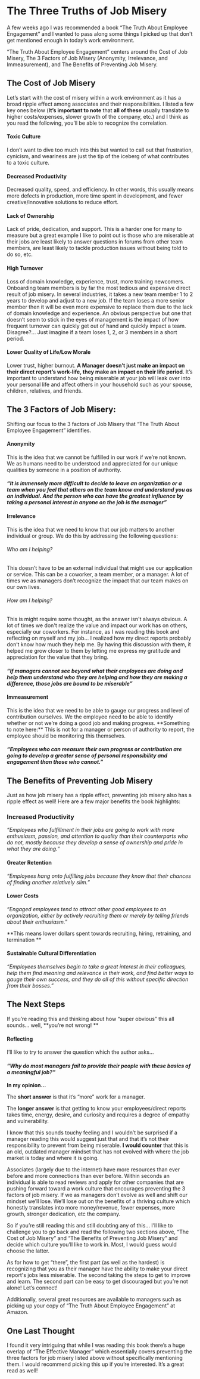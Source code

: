 # The Three Truths of Job Misery
<p>
A few weeks ago I was recommended a book “The Truth About Employee Engagement” and I wanted to pass along some things I picked up that don't get mentioned enough in today’s work environment.
</p>

<p>
“The Truth About Employee Engagement” centers around the Cost of Job Misery, The 3 Factors of Job Misery (Anonymity, Irrelevance, and Immeasurement), and The Benefits of Preventing Job Misery.
<p>

## The Cost of Job Misery
<p>
Let’s start with the cost of misery within a work environment as it has a broad ripple effect among associates and their responsibilities. I listed a few key ones below (<strong>It’s important to note</strong> that <strong>all of these</strong> usually translate to higher costs/expenses, slower growth of the company, etc.) and I think as you read the following, you’ll be able to recognize the correlation.
</p>


#### Toxic Culture
<p>
I don’t want to dive too much into this but wanted to call out that frustration, cynicism, and weariness are just the tip of the iceberg of what contributes to a toxic culture.
</p>

#### Decreased Productivity
<p>
Decreased quality, speed, and efficiency. In other words, this usually means more defects in production, more time spent in development, and fewer creative/innovative solutions to reduce effort.
</p>

#### Lack of Ownership
<p>
Lack of pride, dedication, and support. This is a harder one for many to measure but a great example I like to point out is those who are miserable at their jobs are least likely to answer questions in forums from other team members, are least likely to tackle production issues without being told to do so, etc. 
</p>

#### High Turnover
<p>
Loss of domain knowledge, experience, trust, more training newcomers. Onboarding team members is by far the most tedious and expensive direct result of job misery. In several industries, it takes a new team member 1 to 2 years to develop and adjust to a new job. If the team loses a more senior member then it will be even more expensive to replace them due to the lack of domain knowledge and experience. An obvious perspective but one that doesn’t seem to stick in the eyes of management is the impact of how frequent turnover can quickly get out of hand and quickly impact a team. Disagree?... Just imagine if a team loses 1, 2, or 3 members in a short period. 
</p>

#### Lower Quality of Life/Low Morale
<p>
Lower trust, higher burnout. <strong>A Manager doesn’t just make an impact on their direct report’s work-life, they make an impact on their life period</strong>. It’s important to understand how being miserable at your job will leak over into your personal life and affect others in your household such as your spouse, children, relatives, and friends. 
</p>

## The 3 Factors of Job Misery:
<p>
Shifting our focus to the 3 factors of Job Misery that “The Truth About Employee Engagement” identifies.
</p>

#### Anonymity
<p>
This is the idea that we cannot be fulfilled in our work if we’re not known. We as humans need to be understood and appreciated for our unique qualities by someone in a position of authority. 
</p>

#### *“It is immensely more difficult to decide to leave an organization or a team when you feel that others on the team know and understand you as an individual. And the person who can have the greatest influence by taking a personal interest in anyone on the job is the manager”*

#### Irrelevance
<p>
This is the idea that we need to know that our job matters to another individual or group. We do this by addressing the following questions:
</p>

###### Who am I helping?
<p>
This doesn’t have to be an external individual that might use our application or service. This can be a coworker, a team member, or a manager. A lot of times we as managers don’t recognize the impact that our team makes on our own lives.
</p>

###### How am I helping?
<p>
This is might require some thought, as the answer isn't always obvious. A lot of times we don't realize the value and impact our work has on others, especially our coworkers. For instance, as I was reading this book and reflecting on myself and my job… I realized how my direct reports probably don’t know how much they help me. By having this discussion with them, it helped me grow closer to them by letting me express my gratitude and appreciation for the value that they bring. 
</p>

#### *“If managers cannot see beyond what their employees are doing and help them understand who they are helping and how they are making a difference, those jobs are bound to be miserable”*


#### Immeasurement
<p>
This is the idea that we need to be able to gauge our progress and level of contribution ourselves. We the employee need to be able to identify whether or not we’re doing a good job and making progress. **Something to note here:** This is not for a manager or person of authority to report, the employee should be monitoring this themselves. 
</p>

#### *“Employees who can measure their own progress or contribution are going to develop a greater sense of personal responsibility and engagement than those who cannot.”*

## The Benefits of Preventing Job Misery
<p>
Just as how job misery has a ripple effect, preventing job misery also has a ripple effect as well! Here are a few major benefits the book highlights:
</p>

### Increased Productivity

*“Employees who fulfillment in their jobs are going to work with more enthusiasm, passion, and attention to quality than their counterparts who do not, mostly because they develop a sense of ownership and pride in what they are doing.”*

#### Greater Retention

*“Employees hang onto fulfilling jobs because they know that their chances of finding another relatively slim.”*


#### Lower Costs

*“Engaged employees tend to attract other good employees to an organization, either by actively recruiting them or merely by telling friends about their enthusiasm.”*

**This means lower dollars spent towards recruiting, hiring, retraining, and termination **

#### Sustainable Cultural Differentiation

*“Employees themselves begin to take a great interest in their colleagues, help them find meaning and relevance in their work, and find better ways to gauge their own success, and they do all of this without specific direction from their bosses.”*


## The Next Steps
<p>
If you’re reading this and thinking about how “super obvious” this all sounds… well, **you’re not wrong! **
</p>

#### Reflecting
<p>
I’ll like to try to answer the question which the author asks…
</p>

#### *“Why do most managers fail to provide their people with these basics of a meaningful job?"*

<p>
<strong>In my opinion...</strong>

The <strong>short answer</strong> is that it’s “more” work for a manager. 

The <strong>longer answer</strong> is that getting to know your employees/direct reports takes time, energy, desire, and curiosity and requires a degree of empathy and vulnerability.

I know that this sounds touchy feeling and I wouldn’t be surprised if a manager reading this would suggest just that and that it’s not their responsibility to prevent from being miserable. **I would counter** that this is an old, outdated manager mindset that has not evolved with where the job market is today and where it is going.

Associates (largely due to the internet) have more resources than ever before and more connections than ever before. Within seconds an individual is able to read reviews and apply for other companies that are pushing forward toward a work culture that encourages preventing the 3 factors of job misery. If we as managers don’t evolve as well and shift our mindset we’ll lose. We’ll lose out on the benefits of a thriving culture which honestly translates into more money/revenue, fewer expenses, more growth, stronger dedication, etc the company.

So if you’re still reading this and still doubting any of this... I’ll like to challenge you to go back and read the following two sections above, “The Cost of Job Misery” and “The Benefits of Preventing Job Misery” and decide which culture you’ll like to work in. Most, I would guess would choose the latter. 

As for how to get “there”, the first part (as well as the hardest) is recognizing that you as their manager have the ability to make your direct report's jobs less miserable. The second taking the steps to get to improve and learn. The second part can be easy to get discouraged but you’re not alone! Let’s connect! 

Additionally, several great resources are available to managers such as picking up your copy of “The Truth About Employee Engagement” at Amazon. 
</p>

## One Last Thought

<p>
I found it very intriguing that while I was reading this book there’s a huge overlap of “The Effective Manager” which essentially covers preventing the three factors for job misery listed above without specifically mentioning them. I would recommend picking this up if you’re interested. It’s a great read as well!
</p>
